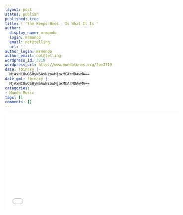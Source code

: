 ```yaml
---
layout: post
status: publish
published: true
title: ! 'She Keeps Bees - Is What It Is '
author:
  display_name: mrmondo
  login: mrmondo
  email: not@telling
  url: ''
author_login: mrmondo
author_email: not@telling
wordpress_id: 3719
wordpress_url: http://www.mondotunes.org/?p=3719
date: !binary |-
  MjAxNC0wOS0yNSAxNzowMjoxMCArMDAwMA==
date_gmt: !binary |-
  MjAxNC0wOS0yNSAwNzowMjoxMCArMDAwMA==
categories:
- Mondo Music
tags: []
comments: []
---
```

<iframe width="560" height="315" src="//www.youtube.com/embed/rg0-FzmZA4Y" frameborder="0"> </iframe>
